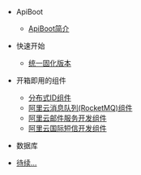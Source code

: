 - ApiBoot

  - [ApiBoot简介](api/ApiBoot简介.md)
  
- 快速开始
  
  - [统一固化版本](api/统一固化版本.md)

- 开箱即用的组件
  
  - [分布式ID组件](api/分布式ID组件.md)
  - [阿里云消息队列(RocketMQ)组件](api/阿里云消息队列(RocketMQ)组件)
  - [阿里云邮件服务开发组件](api/阿里云邮件服务开发组件.md)
  - [阿里云国际短信开发组件](api/阿里云国际短信开发组件.md)

- 数据库


- [待续...](callme.md)

